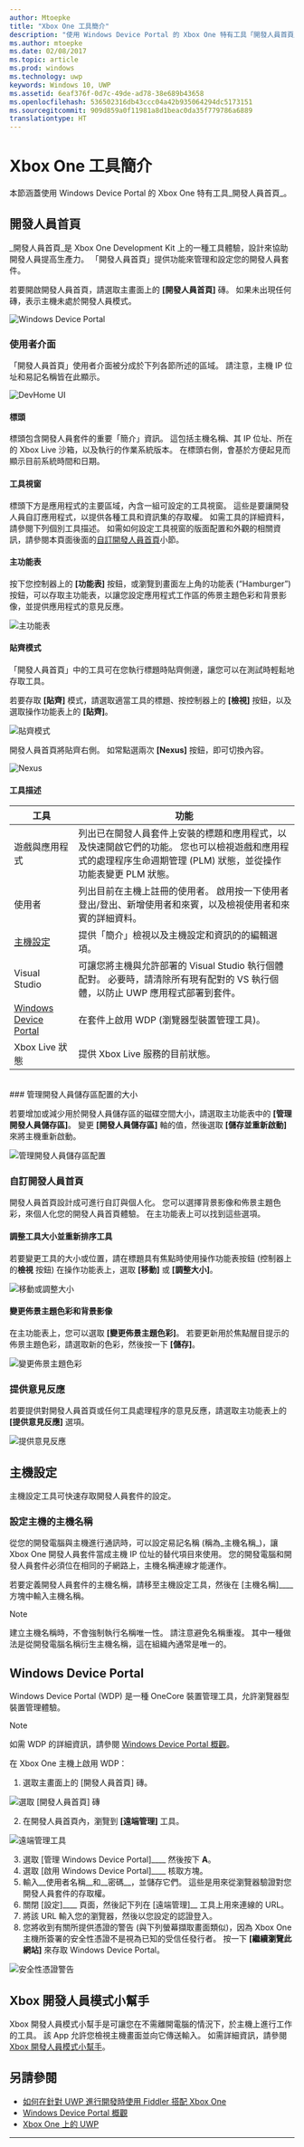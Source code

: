 ```yaml
---
author: Mtoepke
title: "Xbox One 工具簡介"
description: "使用 Windows Device Portal 的 Xbox One 特有工具「開發人員首頁」。"
ms.author: mtoepke
ms.date: 02/08/2017
ms.topic: article
ms.prod: windows
ms.technology: uwp
keywords: Windows 10, UWP
ms.assetid: 6eaf376f-0d7c-49de-ad78-38e689b43658
ms.openlocfilehash: 536502316db43ccc04a42b935064294dc5173151
ms.sourcegitcommit: 909d859a0f11981a8d1beac0da35f779786a6889
translationtype: HT
---
```

# <a name="introduction-to-xbox-one-tools"></a>Xbox One 工具簡介

本節涵蓋使用 Windows Device Portal 的 Xbox One 特有工具_開發人員首頁_。

## <a name="dev-home"></a>開發人員首頁

_開發人員首頁_是 Xbox One Development Kit 上的一種工具體驗，設計來協助開發人員提高生產力。 「開發人員首頁」提供功能來管理和設定您的開發人員套件。

若要開啟開發人員首頁，請選取主畫面上的 **\[開發人員首頁\]** 磚。 如果未出現任何磚，表示主機未處於開發人員模式。

  ![Windows Device Portal](images/windowsdeviceportal_1.png)

### <a name="user-interface"></a>使用者介面
「開發人員首頁」使用者介面被分成於下列各節所述的區域。 請注意，主機 IP 位址和易記名稱皆在此顯示。

  ![DevHome UI](images/devhome_ui.png)

#### <a name="header"></a>標頭
標頭包含開發人員套件的重要「簡介」資訊。 這包括主機名稱、其 IP 位址、所在的 Xbox Live 沙箱，以及執行的作業系統版本。 在標頭右側，會基於方便起見而顯示目前系統時間和日期。

#### <a name="tool-windows"></a>工具視窗
標頭下方是應用程式的主要區域，內含一組可設定的工具視窗。 這些是要讓開發人員自訂應用程式，以提供各種工具和資訊集的存取權。 如需工具的詳細資料，請參閱下列個別工具描述。 如需如何設定工具視窗的版面配置和外觀的相關資訊，請參閱本頁面後面的[自訂開發人員首頁](#customizing-dev-home)小節。

#### <a name="main-menu"></a>主功能表
按下您控制器上的 **\[功能表\]** 按鈕，或瀏覽到畫面左上角的功能表 (“Hamburger”) 按鈕，可以存取主功能表，以讓您設定應用程式工作區的佈景主題色彩和背景影像，並提供應用程式的意見反應。

  ![主功能表](images/devhome_mainmenu.png)

#### <a name="snap-mode"></a>貼齊模式
「開發人員首頁」中的工具可在您執行標題時貼齊側邊，讓您可以在測試時輕鬆地存取工具。


若要存取 **\[貼齊\]** 模式，請選取適當工具的標題、按控制器上的 **\[檢視\]** 按鈕，以及選取操作功能表上的 **\[貼齊\]**。

  ![貼齊模式](images/devhome_snapmode.png)

開發人員首頁將貼齊右側。 如常點選兩次 **\[Nexus\]** 按鈕，即可切換內容。

  ![Nexus](images/devhome_nexus.png)

#### <a name="tool-descriptions"></a>工具描述
| 工具    | 功能 |
|-------|--------------|
| 遊戲與應用程式    | 列出已在開發人員套件上安裝的標題和應用程式，以及快速開啟它們的功能。 您也可以檢視遊戲和應用程式的處理程序生命週期管理 (PLM) 狀態，並從操作功能表變更 PLM 狀態。 |
| 使用者    | 列出目前在主機上註冊的使用者。 啟用按一下使用者登出/登出、新增使用者和來賓，以及檢視使用者和來賓的詳細資料。 |
| [主機設定](#console-settings) | 提供「簡介」檢視以及主機設定和資訊的的編輯選項。 |
| Visual Studio | 可讓您將主機與允許部署的 Visual Studio 執行個體配對。 必要時，請清除所有現有配對的 VS 執行個體，以防止 UWP 應用程式部署到套件。 |
| [Windows Device Portal](#windows-device-portal) |    在套件上啟用 WDP (瀏覽器型裝置管理工具)。 |
| Xbox Live 狀態 | 提供 Xbox Live 服務的目前狀態。 |
<br/>
### <a name="managing-the-size-of-the-developer-storage-allocation"></a>管理開發人員儲存區配置的大小

若要增加或減少用於開發人員儲存區的磁碟空間大小，請選取主功能表中的 **\[管理開發人員儲存區\]**。 變更 **\[開發人員儲存區\]** 軸的值，然後選取 **\[儲存並重新啟動\]** 來將主機重新啟動。

  ![管理開發人員儲存區配置](images/devhome_storage.png)

### <a name="customizing-dev-home"></a>自訂開發人員首頁

開發人員首頁設計成可進行自訂與個人化。 您可以選擇背景影像和佈景主題色彩，來個人化您的開發人員首頁體驗。 在主功能表上可以找到這些選項。

#### <a name="resizing-and-reordering-tools"></a>調整工具大小並重新排序工具
若要變更工具的大小或位置，請在標題具有焦點時使用操作功能表按鈕 (控制器上的**檢視** 按鈕) 在操作功能表上，選取 **\[移動\]** 或 **\[調整大小\]**。

  ![移動或調整大小](images/devhome_move.png)

#### <a name="changing-theme-color-and-background-image"></a>變更佈景主題色彩和背景影像
在主功能表上，您可以選取 **\[變更佈景主題色彩\]**。 若要更新用於焦點醒目提示的佈景主題色彩，請選取新的色彩，然後按一下 **\[儲存\]**。

  ![變更佈景主題色彩](images/devhome_colors.png)

### <a name="providing-feedback"></a>提供意見反應
若要提供對開發人員首頁或任何工具處理程序的意見反應，請選取主功能表上的 **\[提供意見反應\]** 選項。

  ![提供意見反應](images/devhome_feedback.png)

## <a name="console-settings"></a>主機設定
主機設定工具可快速存取開發人員套件的設定。

### <a name="setting-a-hostname-for-the-console"></a>設定主機的主機名稱
從您的開發電腦與主機進行通訊時，可以設定易記名稱 (稱為_主機名稱_)，讓 Xbox One 開發人員套件當成主機 IP 位址的替代項目來使用。 您的開發電腦和開發人員套件必須位在相同的子網路上，主機名稱連線才能運作。  

若要定義開發人員套件的主機名稱，請移至主機設定工具，然後在 [主機名稱]____ 方塊中輸入主機名稱。  

> [!NOTE]
> 建立主機名稱時，不會強制執行名稱唯一性。 請注意避免名稱重複。 其中一種做法是從開發電腦名稱衍生主機名稱，這在組織內通常是唯一的。

## <a name="windows-device-portal"></a>Windows Device Portal
Windows Device Portal (WDP) 是一種 OneCore 裝置管理工具，允許瀏覽器型裝置管理體驗。

> [!NOTE]
> 如需 WDP 的詳細資訊，請參閱 [Windows Device Portal 概觀](../debug-test-perf/device-portal.md)。

在 Xbox One 主機上啟用 WDP：

1. 選取主畫面上的 [開發人員首頁] 磚。

  ![選取 [開發人員首頁] 磚](images/windowsdeviceportal_1.png)

2. 在開發人員首頁內，瀏覽到 **\[遠端管理\]** 工具。

  ![遠端管理工具](images/windowsdeviceportal_2.png)

3. 選取 [管理 Windows Device Portal]____ 然後按下 __A__。
4. 選取 [啟用 Windows Device Portal]____ 核取方塊。
5. 輸入__使用者名稱__和__密碼__，並儲存它們。 這些是用來從瀏覽器驗證對您開發人員套件的存取權。
6. 關閉 [設定]____ 頁面，然後記下列在 [遠端管理]__ 工具上用來連線的 URL。
7. 將該 URL 輸入您的瀏覽器，然後以您設定的認證登入。
8. 您將收到有關所提供憑證的警告 (與下列螢幕擷取畫面類似)，因為 Xbox One 主機所簽署的安全性憑證不是視為已知的受信任發行者。 按一下 **\[繼續瀏覽此網站\]** 來存取 Windows Device Portal。

  ![安全性憑證警告](images/security_cert_warning.jpg)

## <a name="xbox-dev-mode-companion"></a>Xbox 開發人員模式小幫手
Xbox 開發人員模式小幫手是可讓您在不需離開電腦的情況下，於主機上進行工作的工具。 該 App 允許您檢視主機畫面並向它傳送輸入。 如需詳細資訊，請參閱 [Xbox 開發人員模式小幫手](xbox-dev-mode-companion.md)。

## <a name="see-also"></a>另請參閱
- [如何在針對 UWP 進行開發時使用 Fiddler 搭配 Xbox One](uwp-fiddler.md)
- [Windows Device Portal 概觀](../debug-test-perf/device-portal.md)
- [Xbox One 上的 UWP](index.md)


----
